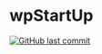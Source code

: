 # wpStartUp
[![GitHub last commit](https://img.shields.io/github/last-commit/rifatabrarjowad/wpStartUp)](https://github.com/rifatabrarjowad/wpStartUp/commits/main)
